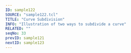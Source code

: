 ```yaml
---
ID: sample122
SOURCE: "sample122.tcl"
TITLE: "Curve Subdivision"
INFO: "Illustration of two ways to subdivide a curve"
RELATED: ""
seqNo: 33
prevID: sample121
nextID: sample123
---
```


